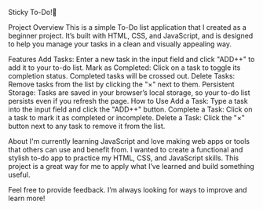 Sticky To-Do!📝

Project Overview
This is a simple To-Do list application that I created as a beginner project. It’s built with HTML, CSS, and JavaScript, and is designed to help you manage your tasks in a clean and visually appealing way.

Features
Add Tasks: Enter a new task in the input field and click "ADD++" to add it to your to-do list.
Mark as Completed: Click on a task to toggle its completion status. Completed tasks will be crossed out.
Delete Tasks: Remove tasks from the list by clicking the "×" next to them.
Persistent Storage: Tasks are saved in your browser’s local storage, so your to-do list persists even if you refresh the page.
How to Use
Add a Task: Type a task into the input field and click the "ADD++" button.
Complete a Task: Click on a task to mark it as completed or incomplete.
Delete a Task: Click the "×" button next to any task to remove it from the list.

About
I'm currently learning JavaScript and love making web apps or tools that others can use and benefit from. I wanted to create a functional and stylish to-do app to practice my HTML, CSS, and JavaScript skills. This project is a great way for me to apply what I’ve learned and build something useful.

Feel free to provide feedback. I’m always looking for ways to improve and learn more!
